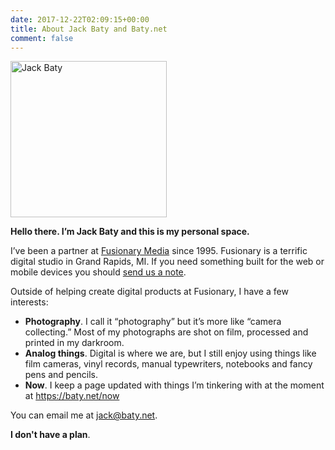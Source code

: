 ```yaml
---
date: 2017-12-22T02:09:15+00:00
title: About Jack Baty and Baty.net
comment: false
---
```


<img id="your-host" style="width:250px;" src="/img/jack-bw-250.jpg" alt="Jack Baty" width="250" height="250" />

**Hello there. I’m Jack Baty and this is my personal space.**

I’ve been a partner at [Fusionary Media](https://fusionary.com) since 1995.
Fusionary is a terrific digital studio in Grand Rapids, MI. If you need
something built for the web or mobile devices you should [send us a note](mailto:info@fusionary.com).

Outside of helping create digital products at Fusionary, I have a few interests:

- **Photography**. I call it “photography” but it’s more like “camera collecting.” Most of my photographs are shot on film, processed and printed in my darkroom.
- **Analog things**. Digital is where we are, but I still enjoy using things like film cameras, vinyl records, manual typewriters, notebooks and fancy pens and pencils.
- **Now**. I keep a page updated with things I’m tinkering with at the moment at https://baty.net/now

You can email me at [jack@baty.net](mailto:jack@baty.net).

**I don't have a plan**.


